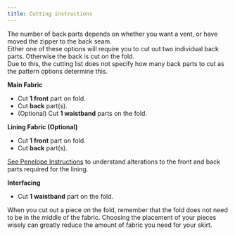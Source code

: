 ```yaml
---
title: Cutting instructions
---
```


<Note>

The number of back parts depends on whether you want a vent, or have moved the zipper to the back seam.\
Either one of these options will require you to cut out two individual back parts. Otherwise the back is cut on the fold.\
Due to this, the cutting list does not specify how many back parts to cut as the pattern options determine this.

</Note>

**Main Fabric**

- Cut **1 front** part on fold.
- Cut **back** part(s).
- (Optional) Cut **1 waistband** parts on the fold.

**Lining Fabric (Optional)**

- Cut **1 front** part on fold.
- Cut **back** part(s).

<Note>

[See Penelope Instructions](docs/patterns/penelope/instructions/#lining) to understand alterations to the front and back parts required for the lining.

</Note>

**Interfacing**

- Cut **1 waistband** part on the fold.

<Tip>

When you cut out a piece on the fold, remember that the fold does not need to be in the middle of the fabric.
Choosing the placement of your pieces wisely can greatly reduce the amount of fabric you need for your skirt.

</Tip>
